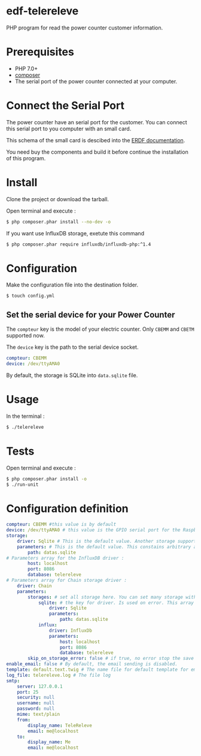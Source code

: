 # edf-telereleve

PHP program for read the power counter customer information.

# Prerequisites

* PHP 7.0+
* [composer](https://getcomposer.org)
* The serial port of the power counter connected at your computer.

# Connect the Serial Port

The power counter have an serial port for the customer. You can connect this serial port to you computer with an small card.

This schema of the small card is descibed into the [ERDF documentation](doc/ERDF-NOI-CPT_02E.pdf).

You need buy the components and build it before continue the installation of this program.

# Install

Clone the project or download the tarball.

Open terminal and execute :

```bash
$ php composer.phar install --no-dev -o
```

If you want use InfluxDB storage, exetute this command

```bash
$ php composer.phar require influxdb/influxdb-php:^1.4
```

# Configuration

Make the configuration file into the destination folder.

```bash
$ touch config.yml
```

## Set the serial device for your Power Counter

The `compteur` key is the model of your electric counter. Only `CBEMM` and `CBETM` supported now.

The `device` key is the path to the serial device socket.

```yaml
compteur: CBEMM
device: /dev/ttyAMA0
```

By default, the storage is SQLite into `data.sqlite` file.

# Usage

In the terminal :

```bash
$ ./telereleve
```

# Tests


Open terminal and execute :

```bash
$ php composer.phar install -o
$ ./run-unit
```

# Configuration definition

```yaml
compteur: CBEMM #this value is by default
device: /dev/ttyAMA0 # this value is the GPIO serial port for the Raspberry Pi
storage:
    driver: Sqlite # This is the default value. Another storage supported is 'InfluxDb'.
    parameters: # This is the default value. This constains arbitrary array configuration key for the driver.
        path: datas.sqlite
# Parameters array for the InfluxDB driver :
		host: localhost
		port: 8086
		database: telereleve
# Parameters array for Chain storage driver :
    driver: Chain
    parameters:
        storages: # set all storage here. You can set many storage with same driver 
            sqlite: # the key for driver. Is used on error. This array contains the driver configuration.
                driver: Sqlite
                parameters:
                    path: datas.sqlite
            influx:
                driver: InfluxDb
                parameters:
                    host: localhost
                    port: 8086
                    database: telereleve
        skip_on_storage_error: false # if true, no error stop the save process. If one storage is on error, the error is ignored.
enable_email: false # By default, the email sending is disabled.
template: default.text.twig # The name file for default template for email body content.
log_file: telereleve.log # The file log
smtp:
	server: 127.0.0.1
	port: 25
	security: null 
	username: null
	password: null
	mime: text/plain
	from: 
		display_name: TeleReleve
		email: me@localhost
	to: 
		display_name: Me
		email: me@localhost
```
